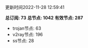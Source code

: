 更新时间2022-11-28 12:59:41

**总订阅: 73**
**总节点: 1042**
**有效节点: 287**
- trojan节点: 63
- v2ray节点: 196
- ss节点: 28
